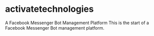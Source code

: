 # activatetechnologies
A Facebook Messenger Bot Management Platform
This is the start of a Facebook Messenger Bot management platform.
